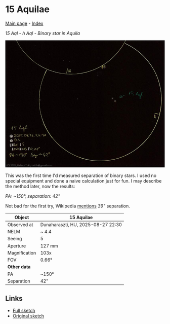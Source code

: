 # 15 Aquilae

[Main page](../index.md) - [Index](../pages/obj_index.md)

_15 Aql_ - _h Aql_ - _Binary star in Aquila_  

![15 Aquilae](../img/15-aql-20250828.jpg)

This was the first time I'd measured separation of binary stars.
I used no special equipment and done a naive calculation 
just for fun. I may describe the method later, now the results:

_PA: ~150°, separation: 42"_

Not bad for the first try, Wikipedia [mentions](https://en.wikipedia.org/wiki/15_Aquilae)
_39"_ separation.

Object | 15 Aquilae
-|-
Observed at | Dunaharaszti, HU, 2025-08-27 22:30
NELM | ~ 4.4
Seeing | 5
Aperture | 127 mm
Magnification | 103x
FOV | 0.66°
**Other data** |  
PA | ~150°
Separation | 42"


## Links

- [Full sketch](../img/pi-1-peg-pi-2-peg-15-aql-20250828.jpg)
- [Original sketch](../scan/20250828010814_001.jpg)
